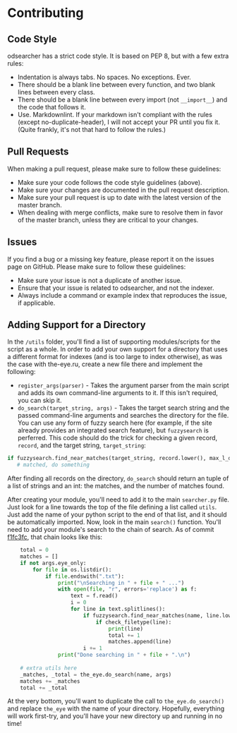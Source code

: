 # Contributing

## Code Style

odsearcher has a strict code style. It is based on PEP 8, but with a few extra rules:

- Indentation is always tabs. No spaces. No exceptions. Ever.
- There should be a blank line between every function, and two blank lines between every class.
- There should be a blank line between every import (not `__import__`) and the code that follows it.
- Use. Markdownlint. If your markdown isn't compliant with the rules (except no-duplicate-header), I will not accept your PR until you fix it. (Quite frankly, it's not that hard to follow the rules.)

## Pull Requests

When making a pull request, please make sure to follow these guidelines:

- Make sure your code follows the code style guidelines (above).
- Make sure your changes are documented in the pull request description.
- Make sure your pull request is up to date with the latest version of the master branch.
- When dealing with merge conflicts, make sure to resolve them in favor of the master branch, unless they are critical to your changes.

## Issues

If you find a bug or a missing key feature, please report it on the issues page on GitHub. Please make sure to follow these guidelines:

- Make sure your issue is not a duplicate of another issue.
- Ensure that your issue is related to odsearcher, and not the indexer.
- Always include a command or example index that reproduces the issue, if applicable.

## Adding Support for a Directory

In the `/utils` folder, you'll find a list of supporting modules/scripts for the script as a whole. In order to add your own support for a directory that uses a different format for indexes (and is too large to index otherwise), as was the case with the-eye.ru, create a new file there and implement the following:

- `register_args(parser)` - Takes the argument parser from the main script and adds its own command-line arguments to it. If this isn't required, you can skip it.
- `do_search(target_string, args)` - Takes the target search string and the passed command-line arguments and searches the directory for the file. You can use any form of fuzzy search here (for example, if the site already provides an integrated search feature), but `fuzzysearch` is perferred. This code should do the trick for checking a given record, `record`, and the target string, `target_string`:

```py
if fuzzysearch.find_near_matches(target_string, record.lower(), max_l_dist=1) or fuzzysearch.find_near_matches(target_string.replace(" ", "."), record.lower(), max_l_dist=1) or fuzzysearch.find_near_matches(target_string.replace(" ", "_"), record.lower(), max_l_dist=1):
   # matched, do something
```

After finding all records on the directory, `do_search` should return an tuple of a list of strings and an int: the matches, and the number of matches found.

After creating your module, you'll need to add it to the main `searcher.py` file. Just look for a line towards the top of the file defining a list called `utils`. Just add the name of your python script to the end of that list, and it should be automatically imported. Now, look in the main `search()` function. You'll need to add your module's search to the chain of search. As of commit [f1fc3fc](https://github.com/HENRYMARTIN5/odsearcher/commit/f1fc3fcec05791288fcc5db68c521879c47d2720), that chain looks like this:

```py
    total = 0
    matches = []
    if not args.eye_only:
        for file in os.listdir():
            if file.endswith(".txt"):
                print("\nSearching in " + file + " ...")
                with open(file, "r", errors='replace') as f:
                    text = f.read()
                    i = 0
                    for line in text.splitlines():
                        if fuzzysearch.find_near_matches(name, line.lower(), max_l_dist=1) or fuzzysearch.find_near_matches(name.replace(" ", "."), line.lower(), max_l_dist=1) or fuzzysearch.find_near_matches(name.replace(" ", "_"), line.lower(), max_l_dist=1):
                            if check_filetype(line):
                                print(line)
                                total += 1
                                matches.append(line)
                        i += 1
                print("Done searching in " + file + ".\n")
                
    # extra utils here
    _matches, _total = the_eye.do_search(name, args)
    matches += _matches
    total += _total
```

At the very bottom, you'll want to duplicate the call to `the_eye.do_search()` and replace `the_eye` with the name of your directory. Hopefully, everything will work first-try, and you'll have your new directory up and running in no time!
